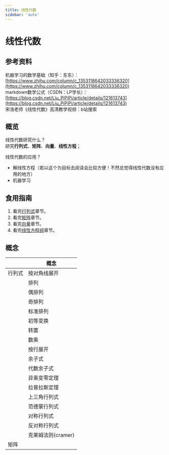 ```yaml
---
title: 线性代数
sidebar: 'auto'
---
```


# 线性代数

## 参考资料

机器学习的数学基础（知乎：东东）：[https://www.zhihu.com/column/c_1353118642033336320](https://www.zhihu.com/column/c_1353118642033336320)  
markdown数学公式（CSDN：LP学长）：[https://blog.csdn.net/Liu_PiPiPi/article/details/121613743](https://blog.csdn.net/Liu_PiPiPi/article/details/121613743)  
宋浩老师《线性代数》高清教学视频：b站搜索

## 概览
线性代数研究什么？   
研究**行列式**、**矩阵**、**向量**、**线性方程**；


线性代数的应用？
* 解线性方程（若以这个为目标去阅读会比较方便！不然总觉得线性代数没有应用的地方）
* 机器学习

## 食用指南
1. 看完[行列式](./行列式.md)章节。  
2. 看完[矩阵](./矩阵.md)章节。  
3. 看完[向量](./向量.md)章节。  
4. 看完[线性方程组](./线性方程组.md)章节。  


## 概念
|| 概念     |
|--------|--------|
| 行列式|按对角线展开|
|| 排列     |
|| 偶排列    |
|| 奇排列    |
|| 标准排列   |
|| 初等变换   |
|| 转置     |
|| 数乘     |
|| 按行展开   |
|| 余子式    |
|| 代数余子式  |
|| 异乘变零定理 |
|| 拉普拉斯定理 |
|| 上三角行列式 |
|| 范德蒙行列式 |
|| 对称行列式  |
|| 反对称行列式 |
|| 克莱姆法则(cramer) |
| 矩阵|      |





